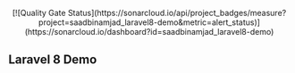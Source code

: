 <p align="center">[![Quality Gate Status](https://sonarcloud.io/api/project_badges/measure?project=saadbinamjad_laravel8-demo&metric=alert_status)](https://sonarcloud.io/dashboard?id=saadbinamjad_laravel8-demo)</p>

## Laravel 8 Demo

